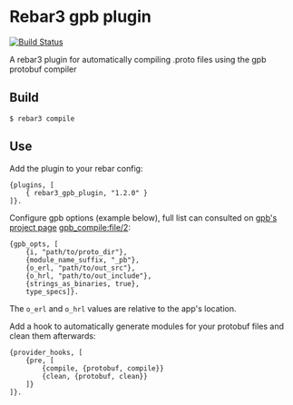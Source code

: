 Rebar3 gpb plugin
=====

[![Build Status](https://travis-ci.org/lrascao/rebar3_gpb_plugin.svg?branch=master)](https://travis-ci.org/lrascao/rebar3_gpb_plugin)

A rebar3 plugin for automatically compiling .proto files using the gpb protobuf compiler

Build
-----

    $ rebar3 compile

Use
---

Add the plugin to your rebar config:

    {plugins, [
        { rebar3_gpb_plugin, "1.2.0" }
    ]}.

Configure gpb options (example below), full list can consulted on [gpb's project page](https://github.com/tomas-abrahamsson/gpb) [gpb_compile:file/2](https://github.com/tomas-abrahamsson/gpb/blob/3.19.0/src/gpb_compile.erl#L66-L93):

    {gpb_opts, [
        {i, "path/to/proto_dir"},
        {module_name_suffix, "_pb"},
        {o_erl, "path/to/out_src"},
        {o_hrl, "path/to/out_include"},
        {strings_as_binaries, true},
        type_specs]}.

The `o_erl` and `o_hrl` values are relative to the app's location.

Add a hook to automatically generate modules for your protobuf files and clean them afterwards:

    {provider_hooks, [
        {pre, [
            {compile, {protobuf, compile}}
            {clean, {protobuf, clean}}
        ]}
    ]}.
